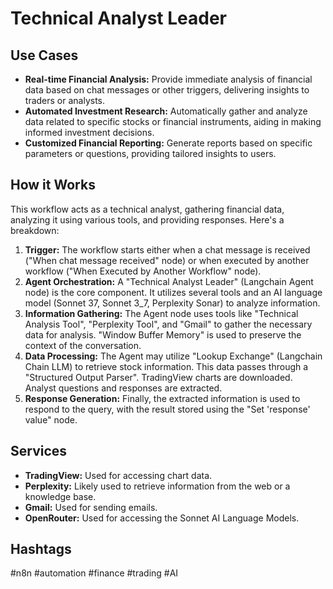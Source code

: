 # Technical Analyst Leader

## Use Cases

-   **Real-time Financial Analysis:**  Provide immediate analysis of financial data based on chat messages or other triggers, delivering insights to traders or analysts.
-   **Automated Investment Research:** Automatically gather and analyze data related to specific stocks or financial instruments, aiding in making informed investment decisions.
-   **Customized Financial Reporting:** Generate reports based on specific parameters or questions, providing tailored insights to users.

## How it Works

This workflow acts as a technical analyst, gathering financial data, analyzing it using various tools, and providing responses. Here's a breakdown:

1.  **Trigger:** The workflow starts either when a chat message is received ("When chat message received" node) or when executed by another workflow ("When Executed by Another Workflow" node).
2.  **Agent Orchestration:** A "Technical Analyst Leader" (Langchain Agent node) is the core component. It utilizes several tools and an AI language model (Sonnet 37, Sonnet 3_7, Perplexity Sonar) to analyze information.
3.  **Information Gathering:** The Agent node uses tools like "Technical Analysis Tool", "Perplexity Tool", and "Gmail" to gather the necessary data for analysis. "Window Buffer Memory" is used to preserve the context of the conversation.
4.  **Data Processing:**  The Agent may utilize "Lookup Exchange" (Langchain Chain LLM) to retrieve stock information. This data passes through a "Structured Output Parser". TradingView charts are downloaded. Analyst questions and responses are extracted.
5.  **Response Generation:** Finally, the extracted information is used to respond to the query, with the result stored using the "Set 'response' value" node.

## Services

-   **TradingView:** Used for accessing chart data.
-   **Perplexity:**  Likely used to retrieve information from the web or a knowledge base.
-   **Gmail:** Used for sending emails.
-   **OpenRouter:** Used for accessing the Sonnet AI Language Models.

## Hashtags

#n8n #automation #finance #trading #AI
